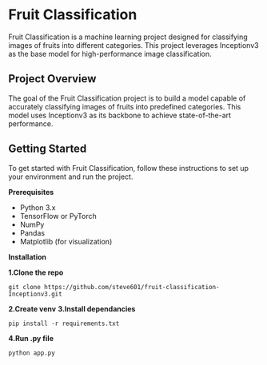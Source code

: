 # Fruit Classification

Fruit Classification is a machine learning project designed for classifying images of fruits into different categories. This project leverages Inceptionv3 as the base model for high-performance image classification.

## Project Overview

The goal of the Fruit Classification project is to build a model capable of accurately classifying images of fruits into predefined categories. This model uses Inceptionv3 as its backbone to achieve state-of-the-art performance.

## Getting Started

To get started with Fruit Classification, follow these instructions to set up your environment and run the project.

**Prerequisites**

+ Python 3.x
+ TensorFlow or PyTorch
+ NumPy
+ Pandas
+ Matplotlib (for visualization)

**Installation**

**1.Clone the repo**
```
git clone https://github.com/steve601/fruit-classification-Inceptionv3.git
```

**2.Create venv**
**3.Install dependancies**
```
pip install -r requirements.txt
```
**4.Run .py file**
```
python app.py
```